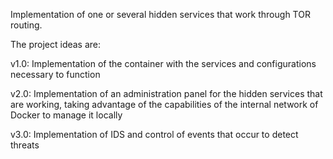 Implementation of one or several hidden services that work through TOR routing.

The project ideas are:

v1.0: Implementation of the container with the services and configurations necessary to function

v2.0: Implementation of an administration panel for the hidden services that are working, taking advantage of the capabilities of the internal network of Docker to manage it locally

v3.0: Implementation of IDS and control of events that occur to detect threats